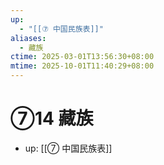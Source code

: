 ```yaml
---
up:
  - "[[⑦ 中国民族表]]"
aliases:
  - 藏族
ctime: 2025-03-01T13:56:30+08:00
mtime: 2025-10-01T11:40:29+08:00
---
```


# ⑦14 藏族

- up: [[⑦ 中国民族表]]
